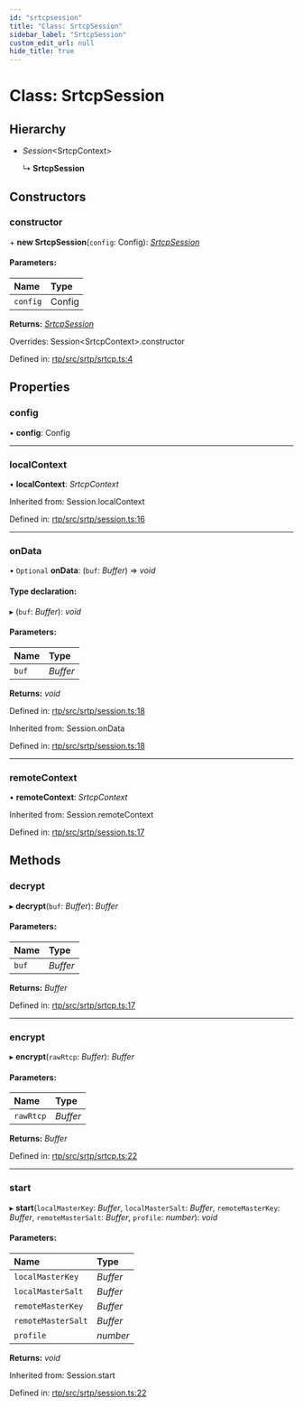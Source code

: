 ```yaml
---
id: "srtcpsession"
title: "Class: SrtcpSession"
sidebar_label: "SrtcpSession"
custom_edit_url: null
hide_title: true
---
```


# Class: SrtcpSession

## Hierarchy

* *Session*<SrtcpContext\>

  ↳ **SrtcpSession**

## Constructors

### constructor

\+ **new SrtcpSession**(`config`: Config): [*SrtcpSession*](srtcpsession.md)

#### Parameters:

Name | Type |
:------ | :------ |
`config` | Config |

**Returns:** [*SrtcpSession*](srtcpsession.md)

Overrides: Session&lt;SrtcpContext&gt;.constructor

Defined in: [rtp/src/srtp/srtcp.ts:4](https://github.com/shinyoshiaki/werift-webrtc/blob/ad4c7a5/packages/rtp/src/srtp/srtcp.ts#L4)

## Properties

### config

• **config**: Config

___

### localContext

• **localContext**: *SrtcpContext*

Inherited from: Session.localContext

Defined in: [rtp/src/srtp/session.ts:16](https://github.com/shinyoshiaki/werift-webrtc/blob/ad4c7a5/packages/rtp/src/srtp/session.ts#L16)

___

### onData

• `Optional` **onData**: (`buf`: *Buffer*) => *void*

#### Type declaration:

▸ (`buf`: *Buffer*): *void*

#### Parameters:

Name | Type |
:------ | :------ |
`buf` | *Buffer* |

**Returns:** *void*

Defined in: [rtp/src/srtp/session.ts:18](https://github.com/shinyoshiaki/werift-webrtc/blob/ad4c7a5/packages/rtp/src/srtp/session.ts#L18)

Inherited from: Session.onData

Defined in: [rtp/src/srtp/session.ts:18](https://github.com/shinyoshiaki/werift-webrtc/blob/ad4c7a5/packages/rtp/src/srtp/session.ts#L18)

___

### remoteContext

• **remoteContext**: *SrtcpContext*

Inherited from: Session.remoteContext

Defined in: [rtp/src/srtp/session.ts:17](https://github.com/shinyoshiaki/werift-webrtc/blob/ad4c7a5/packages/rtp/src/srtp/session.ts#L17)

## Methods

### decrypt

▸ **decrypt**(`buf`: *Buffer*): *Buffer*

#### Parameters:

Name | Type |
:------ | :------ |
`buf` | *Buffer* |

**Returns:** *Buffer*

Defined in: [rtp/src/srtp/srtcp.ts:17](https://github.com/shinyoshiaki/werift-webrtc/blob/ad4c7a5/packages/rtp/src/srtp/srtcp.ts#L17)

___

### encrypt

▸ **encrypt**(`rawRtcp`: *Buffer*): *Buffer*

#### Parameters:

Name | Type |
:------ | :------ |
`rawRtcp` | *Buffer* |

**Returns:** *Buffer*

Defined in: [rtp/src/srtp/srtcp.ts:22](https://github.com/shinyoshiaki/werift-webrtc/blob/ad4c7a5/packages/rtp/src/srtp/srtcp.ts#L22)

___

### start

▸ **start**(`localMasterKey`: *Buffer*, `localMasterSalt`: *Buffer*, `remoteMasterKey`: *Buffer*, `remoteMasterSalt`: *Buffer*, `profile`: *number*): *void*

#### Parameters:

Name | Type |
:------ | :------ |
`localMasterKey` | *Buffer* |
`localMasterSalt` | *Buffer* |
`remoteMasterKey` | *Buffer* |
`remoteMasterSalt` | *Buffer* |
`profile` | *number* |

**Returns:** *void*

Inherited from: Session.start

Defined in: [rtp/src/srtp/session.ts:22](https://github.com/shinyoshiaki/werift-webrtc/blob/ad4c7a5/packages/rtp/src/srtp/session.ts#L22)
